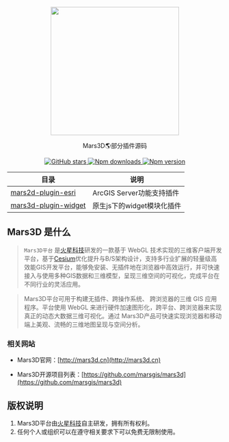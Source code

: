 <p align="center">
<img src="https://muyao1987.gitee.io/cdn/mars3d.cn/logo.png" width="300px" />
</p>

<p align="center">Mars3D🌎部分插件源码</p>

<p align="center">
<a target="_black" href="https://github.com/marsgis/mars3d">
<img alt="GitHub stars" src="https://img.shields.io/github/stars/marsgis/mars3d?style=flat&logo=github">
</a>
<a target="_black" href="https://www.npmjs.com/package/mars3d">
<img alt="Npm downloads" src="https://img.shields.io/npm/dt/mars3d?style=flat&logo=npm">
</a>
<a target="_black" href="https://www.npmjs.com/package/mars3d">
<img alt="Npm version" src="https://img.shields.io/npm/v/mars3d.svg?style=flat&logo=npm&label=version"/>
</a>
</p>

 
  
  
| 目录  |   说明  | 
|  ----  | ----  | 
|[mars2d-plugin-esri](./mars2d-plugin-esri/README.md)	|ArcGIS Server功能支持插件 | 
|[mars3d-plugin-widget](./mars3d-plugin-widget/README.md)	|原生js下的widget模块化插件|  


  


## Mars3D 是什么 
>  `Mars3D平台` 是[火星科技](http://marsgis.cn/)研发的一款基于 WebGL 技术实现的三维客户端开发平台，基于[Cesium](https://cesium.com/cesiumjs/)优化提升与B/S架构设计，支持多行业扩展的轻量级高效能GIS开发平台，能够免安装、无插件地在浏览器中高效运行，并可快速接入与使用多种GIS数据和三维模型，呈现三维空间的可视化，完成平台在不同行业的灵活应用。

 > Mars3D平台可用于构建无插件、跨操作系统、 跨浏览器的三维 GIS 应用程序。平台使用 WebGL 来进行硬件加速图形化，跨平台、跨浏览器来实现真正的动态大数据三维可视化。通过 Mars3D产品可快速实现浏览器和移动端上美观、流畅的三维地图呈现与空间分析。

### 相关网站 
- Mars3D官网：[http://mars3d.cn](http://mars3d.cn)  

- Mars3D开源项目列表：[https://github.com/marsgis/mars3d](https://github.com/marsgis/mars3d)


## 版权说明
1. Mars3D平台由[火星科技](http://marsgis.cn/)自主研发，拥有所有权利。
2. 任何个人或组织可以在遵守相关要求下可以免费无限制使用。
